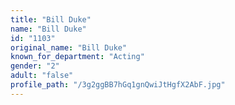 ```yaml
---
title: "Bill Duke"
name: "Bill Duke"
id: "1103"
original_name: "Bill Duke"
known_for_department: "Acting"
gender: "2"
adult: "false"
profile_path: "/3g2ggBB7hGq1gnQwiJtHgfX2AbF.jpg"
---
```

